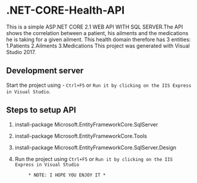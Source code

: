 # .NET-CORE-Health-API
This is a simple ASP.NET CORE 2.1 WEB API WITH SQL SERVER.The API shows the correlation between a patient, his ailments and the      medications he is taking for a given ailment. This health domain therefore has 3 entities:
    1.Patients
    2.Ailments
    3.Medications
This project was generated with Visual Studio 2017.
## Development server

Start the project using  -  `Ctrl+F5` or `Run it by clicking on the IIS Express in Visual Studio`.

## Steps to setup API
1. install-package Microsoft.EntityFrameworkCore.SqlServer
2. install-package Microsoft.EntityFrameworkCore.Tools
3. install-package Microsoft.EntityFrameworkCore.SqlServer.Design
4. Run the project using `Ctrl+F5` or `Run it by clicking on the IIS Express in Visual Studio`

            * NOTE: I HOPE YOU ENJOY IT *
